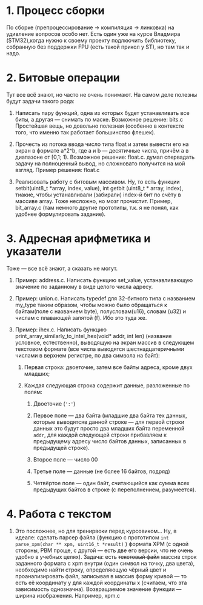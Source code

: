 # 1. Процесс сборки
По сборке (препроцессирование → компиляция → линковка) на удивление вопросов особо нет. Есть один уже на курсе Владмира (STM32),когда нужно к своему проекту подлкючить библиотеку, собранную без поддержки FPU (есть такой прикол у ST), но там так и надо.

# 2. Битовые операции

Тут все всё знают, но часто не очень понимают. На самом деле полезны будут задачи такого рода:

1. Написать пару функций, одна из которых будет устанавливать все биты, а другая — снимать по маске. Возможное решение: bits.c
Простейшая вещь, но довольно полезная (особенно в контексте того, что именно так работает большинство флешек).

2. Прочесть из потока ввода число типа float и затем вывести его на экран в формате a*2\^b, где a и b — десятичные числа, причём а в диапазоне от [0,1; 1). Возможное решение: float.c. думал спервадать задачу на полноценный вывод, но сложновато получится на мой взгляд. Пример решения: float.c 

3. Реализовать работу с битовым массивом. Ну, то есть функции setbit(uint8_t *array, index, value), int getbit (uint8_t * array, index), тиакие, чтобы устанавливали (забирали) index-й бит по счёту в массиве array. Тоже несложно, но мозг прочистит. Пример, bit_array.c (там немного другие прототипы, т.к. я не понял, как удобнее формулировать задание).

# 3. Адресная арифметика и указатели 

Тоже — все всё знают, а сказать не могут.

1. Пример: address.c. Написать функцию set_value, устанавливающую значение по заданному в виде целого числа адресу.


2. Пример: union.c. Написать typedef для 32-битного типа с названием my_type таким образом, чтобы можно было обращаться к байтам(поле с названием byte), полусловам(u16), словам (u32) и числам с плавающей запятой (f). Ибо это туда же.

3. Пример: ihex.c. Написать функцию print_array_similarly_to_intel_hex(void* addr, int len) (название условное, естественно), выводящую на экран массив в следующем текстовом формате (все числа выводятся шестнадцатеричными числами в верхнем регистре, по два символа на байт):

    1. Первая строка: двоеточие, затем все байты адреса, кроме двух младших;
    
    2. Каждая следующая строка содержит данные, разложенные по полям:
        
        1. Двоеточие (`':'`)
        
        2. Первое поле —  два байта (младшие два байта тех данных, которые выводятсяв данной строке — для первой строки данных это будут просто два младших байта переменной `addr`, для каждой следующей строки прибавляем к предыдущему адресу число байтов данных, записанных в предыдущей строке).
        
        3. Второе поле — число 00
        
        4. Третье поле — данные (не более 16 байтов, подряд)
        
        5. Четвёртое поле — один байт, считающийся как сумма всех предыдущих байтов в строке (с переполнением, разумеется).

# 4. Работа с текстом

1. Это посложнее, но для тренирвоки перед курсовиком… Ну, в идеале: сделать парсер файла (функцию с прототипом `int parse_xpm(char ** xpm, uint16_t *result)` ) формата XPM (с одной стороны, PBM проще, с другой — есть две его версии, что не очень удобно в учебных целях). Задача: есть ~~текстовый файл~~ массив строк заданного формата с xpm внутри (один символ на точку, два цвета), необходимо найти строку, определяющую чёрный цвет и проанализировать файл, записывая в массив форму кривой — то есть её координату y для каждой координаты x (считаем, что эта зависимость однозначна). Возвращаемое значение функции — ширина изображения. Например, xpm.c
